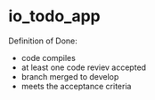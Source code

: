 # io_todo_app

Definition of Done:

* code compiles
* at least one code reviev accepted
* branch merged to develop
* meets the acceptance criteria
